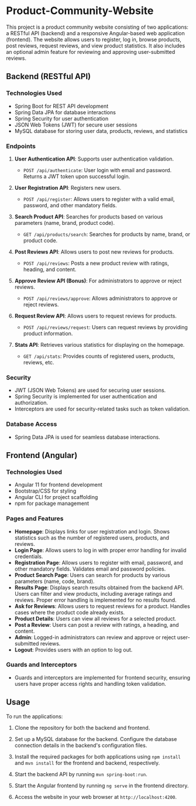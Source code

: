 # Product-Community-Website

This project is a product community website consisting of two applications: a RESTful API (backend) and a responsive Angular-based web application (frontend). The website allows users to register, log in, browse products, post reviews, request reviews, and view product statistics. It also includes an optional admin feature for reviewing and approving user-submitted reviews.

## Backend (RESTful API)

### Technologies Used
- Spring Boot for REST API development
- Spring Data JPA for database interactions
- Spring Security for user authentication
- JSON Web Tokens (JWT) for secure user sessions
- MySQL database for storing user data, products, reviews, and statistics

### Endpoints

1. **User Authentication API**: Supports user authentication validation.
   
   - `POST /api/authenticate`: User login with email and password. Returns a JWT token upon successful login.

2. **User Registration API**: Registers new users.
   
   - `POST /api/register`: Allows users to register with a valid email, password, and other mandatory fields.

3. **Search Product API**: Searches for products based on various parameters (name, brand, product code).
   
   - `GET /api/products/search`: Searches for products by name, brand, or product code.

4. **Post Reviews API**: Allows users to post new reviews for products.
   
   - `POST /api/reviews`: Posts a new product review with ratings, heading, and content.

5. **Approve Review API (Bonus)**: For administrators to approve or reject reviews.
   
   - `POST /api/reviews/approve`: Allows administrators to approve or reject reviews.

6. **Request Review API**: Allows users to request reviews for products.
   
   - `POST /api/reviews/request`: Users can request reviews by providing product information.

7. **Stats API**: Retrieves various statistics for displaying on the homepage.
   
   - `GET /api/stats`: Provides counts of registered users, products, reviews, etc.

### Security

- JWT (JSON Web Tokens) are used for securing user sessions.
- Spring Security is implemented for user authentication and authorization.
- Interceptors are used for security-related tasks such as token validation.

### Database Access

- Spring Data JPA is used for seamless database interactions.

## Frontend (Angular)

### Technologies Used
- Angular 11 for frontend development
- Bootstrap/CSS for styling 
- Angular CLI for project scaffolding
- npm for package management

### Pages and Features

- **Homepage**: Displays links for user registration and login. Shows statistics such as the number of registered users, products, and reviews.
- **Login Page**: Allows users to log in with proper error handling for invalid credentials.
- **Registration Page**: Allows users to register with email, password, and other mandatory fields. Validates email and password policies.
- **Product Search Page**: Users can search for products by various parameters (name, code, brand).
- **Results Page**: Displays search results obtained from the backend API. Users can filter and view products, including average ratings and reviews. Proper error handling is implemented for no results found.
- **Ask for Reviews**: Allows users to request reviews for a product. Handles cases where the product code already exists.
- **Product Details**: Users can view all reviews for a selected product.
- **Post a Review**: Users can post a review with ratings, a heading, and content.
- **Admin**: Logged-in administrators can review and approve or reject user-submitted reviews.
- **Logout**: Provides users with an option to log out.

### Guards and Interceptors

- Guards and interceptors are implemented for frontend security, ensuring users have proper access rights and handling token validation.

## Usage

To run the applications:

1. Clone the repository for both the backend and frontend.

2. Set up a MySQL database for the backend. Configure the database connection details in the backend's configuration files.

3. Install the required packages for both applications using `npm install` and `mvn install` for the frontend and backend, respectively.

4. Start the backend API by running `mvn spring-boot:run`.

5. Start the Angular frontend by running `ng serve` in the frontend directory.

6. Access the website in your web browser at `http://localhost:4200`.

